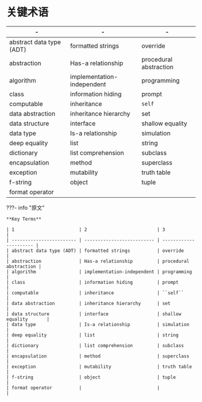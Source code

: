 # 关键术语

| -                        | -                          | -                      |
| ------------------------ | -------------------------- | ---------------------- |
| abstract data type (ADT) | formatted strings          | override               |
| abstraction              | Has-a relationship         | procedural abstraction |
| algorithm                | implementation-independent | programming            |
| class                    | information hiding         | prompt                 |
| computable               | inheritance                | ``self``               |
| data abstraction         | inheritance hierarchy      | set                    |
| data structure           | interface                  | shallow equality       |
| data type                | Is-a relationship          | simulation             |
| deep equality            | list                       | string                 |
| dictionary               | list comprehension         | subclass               |
| encapsulation            | method                     | superclass             |
| exception                | mutability                 | truth table            |
| f-string                 | object                     | tuple                  |
| format operator          |                            |                        |

???- info "原文"

    **Key Terms**

    | 1                        | 2                          | 3                      |
    | ------------------------ | -------------------------- | ---------------------- |
    | abstract data type (ADT) | formatted strings          | override               |
    | abstraction              | Has-a relationship         | procedural abstraction |
    | algorithm                | implementation-independent | programming            |
    | class                    | information hiding         | prompt                 |
    | computable               | inheritance                | ``self``               |
    | data abstraction         | inheritance hierarchy      | set                    |
    | data structure           | interface                  | shallow equality       |
    | data type                | Is-a relationship          | simulation             |
    | deep equality            | list                       | string                 |
    | dictionary               | list comprehension         | subclass               |
    | encapsulation            | method                     | superclass             |
    | exception                | mutability                 | truth table            |
    | f-string                 | object                     | tuple                  |
    | format operator          |                            |                        |
